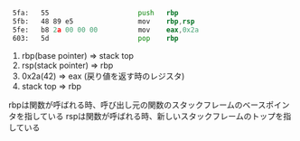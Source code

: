 ```asm
 5fa:   55                      push   rbp
 5fb:   48 89 e5                mov    rbp,rsp
 5fe:   b8 2a 00 00 00          mov    eax,0x2a
 603:   5d                      pop    rbp
```
1. rbp(base pointer) => stack top
2. rsp(stack pointer) => rbp
3. 0x2a(42) => eax (戻り値を返す時のレジスタ)
4. stack top => rbp

rbpは関数が呼ばれる時、呼び出し元の関数のスタックフレームのベースポインタを指している
rspは関数が呼ばれる時、新しいスタックフレームのトップを指している